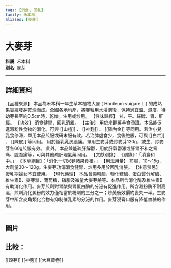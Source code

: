 ```yaml
---
tags: [消食, 回乳]
family: 禾本科
aliases: [麥芽]
---
```


# 大麥芽

**科屬**: 禾本科  
**別名**: 麥芽  

---

## 詳細資料
【品種來源】
本品為禾本科一年生草本植物大麥 (
Hordeum vuigare
L.) 的成熟果實經發芽乾燥而成。全國各地均產，將麥粒用水浸泡後，保持適宜溫、濕度，待幼芽長至約0.5cm時，乾燥。生用或炒用。
【性味歸經】
甘，平。歸脾、胃、肝經。
【功效】
消食健胃，回乳消脹。
【主治】
用於米麵薯芋食滯證。本品能促進澱粉性食物的消化。可與 [[山楂]] 、 [[神麴]] 、 [[雞內金]] 等同用。若治小兒乳食停滯，單用本品煎服或研末服有效。若治脾虛食少，食後飽脹，可與 [[白朮]] 、 [[陳皮]] 等同用。
用於斷乳乳房脹痛。單用生麥芽或炒麥芽120g，或生、炒麥芽各60g煎服有效。
此外，本品兼能疏肝解鬱，用於肝氣鬱滯或肝胃不和之脅痛、脘腹痛等，可與其他疏肝理氣藥同用。
【文獻別錄】
《別錄》：「消食和中。」
《本草綱目》：「消化一切米麵諸果食積。」
【用法用量】
煎服，10～15g，大劑量30～120g。生麥芽功偏消食健胃，炒用多用於回乳消脹。
【注意禁忌】
授乳期婦女不宜使用。
【現代藥理】
本品含澱粉酶，轉化糖酶、蛋白質分解酶、維生素B、麥芽糖、葡萄糖、磷脂及微量大麥芽鹼等。本品所含消化酶及維生素B有助消化作用。麥芽煎劑對胃酸與胃蛋白酶的分泌有促進作用。所含澱粉酶不耐高溫，煎劑消化澱粉的效力僅相當於粉劑的三分之一；炒黃後效價約喪失一半。生麥芽中所含麥角類化合物有抑制催乳素的分泌的作用。麥芽浸膏口服有降低血糖的作用。

---

## 圖片
## 比較：
[[穀芽]]
[[神麴]]
[[大豆黃卷]]
